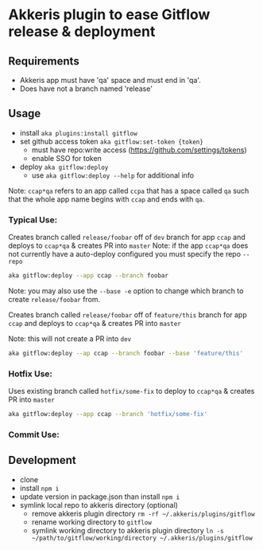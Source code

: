 # Akkeris plugin to ease Gitflow release & deployment

## Requirements

- Akkeris app must have 'qa' space and must end in 'qa'.
- Does have not a branch named 'release'

## Usage

- install `aka plugins:install gitflow`
- set github access token `aka gitflow:set-token {token}`
  - must have repo:write access (https://github.com/settings/tokens)
  - enable SSO for token
- deploy `aka gitflow:deploy`
  - use `aka gitflow:deploy --help` for additional info

Note: `ccap*qa` refers to an app called `ccpa` that has a space called `qa` such that the whole app name begins with `ccap` and ends with `qa`.

### Typical Use:

Creates branch called `release/foobar` off of `dev` branch for app `ccap` and deploys to `ccap*qa` & creates PR into `master`
Note: if the app `ccap*qa` does not currently have a auto-deploy configured you must specify the repo `--repo`

```bash
aka gitflow:deploy --app ccap --branch foobar
```

Note: you may also use the `--base -e` option to change which branch to create `release/foobar` from.

Creates branch called `release/foobar` off of `feature/this` branch for app `ccap` and deploys to `ccap*qa` & creates PR into `master`

Note: this will not create a PR into `dev`

```bash
aka gitflow:deploy --ap ccap --branch foobar --base 'feature/this' 
```

### Hotfix Use:

Uses existing branch called `hotfix/some-fix` to deploy to `ccap*qa` & creates PR into `master`

```bash
aka gitflow:deploy --app ccap --branch 'hotfix/some-fix'
```

### Commit Use:

## Development

- clone
- install `npm i`
- update version in package.json than install `npm i`
- symlink local repo to akkeris directory (optional)
  - remove akkeris plugin directory `rm -rf ~/.akkeris/plugins/gitflow`
  - rename working directory to `gitflow`
  - symlink working directory to akkeris plugin directory `ln -s ~/path/to/gitflow/working/directory ~/.akkeris/plugins/gitflow`
